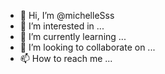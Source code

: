 - 👋 Hi, I’m @michelleSss
- 👀 I’m interested in ...
- 🌱 I’m currently learning ...
- 💞️ I’m looking to collaborate on ...
- 📫 How to reach me ...

<!---
michelleSss/michelleSss is a ✨ special ✨ repository because its `README.md` (this file) appears on your GitHub profile.
You can click the Preview link to take a look at your changes.
--->
